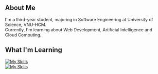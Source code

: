 <!-- ## Hi there 👋 -->

<!--
**sitrismart/sitrismart** is a ✨ _special_ ✨ repository because its `README.md` (this file) appears on your GitHub profile.

Here are some ideas to get you started:

- 🔭 I’m currently working on ...
- 🌱 I’m currently learning ...
- 👯 I’m looking to collaborate on ...
- 🤔 I’m looking for help with ...
- 💬 Ask me about ...
- 📫 How to reach me: ...
- 😄 Pronouns: ...
- ⚡ Fun fact: ...
-->

## About Me
I'm a third-year student, majoring in Software Engineering at University of Science, VNU-HCM.  
Currently, I'm learning about Web Development, Artificial Intelligence and Cloud Computing.

## What I'm Learning
[![My Skills](https://skillicons.dev/icons?i=cpp,py,html,css,js,ts,tailwindcss,express,react,nodejs)](https://skillicons.dev)  
[![My Skills](https://skillicons.dev/icons?i=mongodb,postgresql,docker,git,github,npm,aws,figma,vercel,prisma)](https://skillicons.dev)
